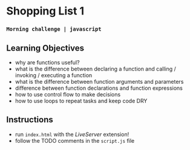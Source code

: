# Shopping List 1
### `Morning challenge | javascript`

## Learning Objectives
- why are functions useful?
- what is the difference between declaring a function and calling / invoking / executing a function
- what is the difference between function arguments and parameters
- difference between function declarations and function expressions
- how to use control flow to make decisions
- how to use loops to repeat tasks and keep code DRY

## Instructions
- run `index.html` with the *LiveServer* extension!
- follow the TODO comments in the `script.js` file